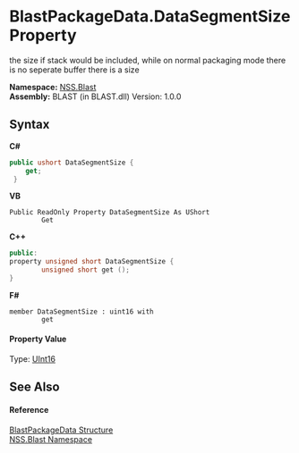 # BlastPackageData.DataSegmentSize Property 
 

the size if stack would be included, while on normal packaging mode there is no seperate buffer there is a size

**Namespace:**&nbsp;<a href="88b55311-4a89-0894-e27a-e157e443c7f7">NSS.Blast</a><br />**Assembly:**&nbsp;BLAST (in BLAST.dll) Version: 1.0.0

## Syntax

**C#**<br />
``` C#
public ushort DataSegmentSize {
	get;
 }
```

**VB**<br />
``` VB
Public ReadOnly Property DataSegmentSize As UShort
		Get
```

**C++**<br />
``` C++
public:
property unsigned short DataSegmentSize {
		unsigned short get ();
}
```

**F#**<br />
``` F#
member DataSegmentSize : uint16 with 
		get

```


#### Property Value
Type: <a href="https://docs.microsoft.com/dotnet/api/system.uint16" target="_blank" rel="noopener noreferrer">UInt16</a>

## See Also


#### Reference
<a href="08d36c75-b5dc-8eaf-5936-daa952653fa2">BlastPackageData Structure</a><br /><a href="88b55311-4a89-0894-e27a-e157e443c7f7">NSS.Blast Namespace</a><br />